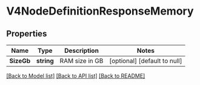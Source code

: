 # V4NodeDefinitionResponseMemory

## Properties
Name | Type | Description | Notes
------------ | ------------- | ------------- | -------------
**SizeGb** | **string** | RAM size in GB | [optional] [default to null]

[[Back to Model list]](../README.md#documentation-for-models) [[Back to API list]](../README.md#documentation-for-api-endpoints) [[Back to README]](../README.md)


